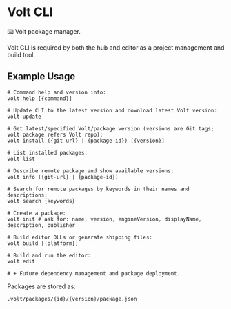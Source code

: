 # Volt CLI

⌨️ Volt package manager.

Volt CLI is required by both the hub and editor as a project management and build tool.

## Example Usage

```
# Command help and version info:
volt help [{command}]

# Update CLI to the latest version and download latest Volt version:
volt update

# Get latest/specified Volt/package version (versions are Git tags; volt package refers Volt repo):
volt install ({git-url} | {package-id}) [{version}]

# List installed packages:
volt list

# Describe remote package and show available versions:
volt info ({git-url} | {package-id})

# Search for remote packages by keywords in their names and descriptions:
volt search {keywords}

# Create a package:
volt init # ask for: name, version, engineVersion, displayName, description, publisher

# Build editor DLLs or generate shipping files:
volt build [{platform}]

# Build and run the editor:
volt edit

# + Future dependency management and package deployment.
```

Packages are stored as:
```
.volt/packages/{id}/{version}/package.json
```